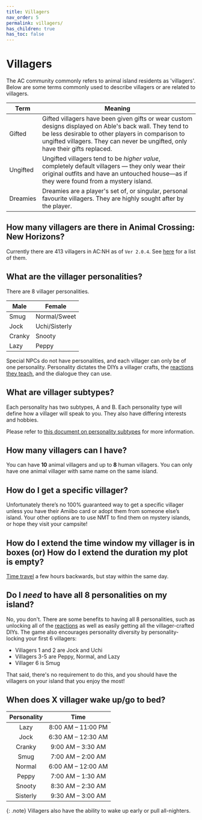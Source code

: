 ```yaml
---
title: Villagers
nav_order: 5
permalink: villagers/
has_children: true
has_toc: false
---
```


# Villagers
The AC community commonly refers to animal island residents as 'villagers'. Below are some terms commonly used to describe villagers or are related to villagers.

|Term|Meaning|
|-|-|
|Gifted|Gifted villagers have been given gifts or wear custom designs displayed on Able's back wall. They tend to be less desirable to other players in comparison to ungifted villagers. They can never be ungifted, only have their gifts replaced.|
|Ungifted|Ungifted villagers tend to be *higher value*, completely default villagers — they only wear their original outfits and have an untouched house—as if they were found from a mystery island.|
|Dreamies|Dreamies are a player's set of, or singular, personal favourite villagers. They are highly sought after by the player.|

## How many villagers are there in Animal Crossing: New Horizons?
Currently there are 413 villagers in AC:NH as of `Ver 2.0.4`. See [here](https://catalogue.ac/?s=Y2F0ZWdvcnk9dmlsbGFnZXJz) for a list of them.

## What are the villager personalities?
There are 8 villager personalities.

| Male   | Female        |
|--------|---------------|
| Smug   | Normal/Sweet  |
| Jock   | Uchi/Sisterly |
| Cranky | Snooty        |
| Lazy   | Peppy         |

Special NPCs do not have personalities, and each villager can only be of one personality. Personality dictates the DIYs a villager crafts, the [reactions they teach](/acnhfaq/island-life#what-are-reactions), and the dialogue they can use.

## What are villager subtypes?
Each personality has two subtypes, A and B. Each personality type will define how a villager will speak to you. They also have differing interests and hobbies. 

Please refer to [this document on personality subtypes](https://docs.google.com/document/d/1b2rrEIeNZKnQrvoyD4JtkKSNJs2VAHobCBGKSnO2A_o/edit) for more information.

## How many villagers can I have?
You can have **10** animal villagers and up to **8** human villagers. You can only have one animal villager with same name on the same island.
 
## How do I get a specific villager?
Unfortunately there’s no 100% guaranteed way to get a specific villager unless you have their Amiibo card or adopt them from someone else’s island. Your other options are to use NMT to find them on mystery islands, or hope they visit your campsite!

## How do I extend the time window my villager is in boxes (or) How do I extend the duration my plot is empty?
[Time travel](/acnhfaq/tt) a few hours backwards, but stay within the same day.

## Do I *need* to have all 8 personalities on my island?
No, you don't. There are some benefits to having all 8 personalities, such as unlocking all of the [reactions](/acnhfaq/island-life#what-are-reactions) as well as easily getting all the villager-crafted DIYs. The game also encourages personality diversity by personality-locking your first 6 villagers:
- Villagers 1 and 2 are Jock and Uchi
- Villagers 3-5 are Peppy, Normal, and Lazy
- Villager 6 is Smug

That said, there's no requirement to do this, and you should have the villagers on your island that you enjoy the most! 

## When does X villager wake up/go to bed?

| Personality |        Time        |
|:-----------:|:------------------:|
|    Lazy     | 8:00 AM – 11:00 PM |
|    Jock     | 6:30 AM – 12:30 AM |
|   Cranky    | 9:00 AM – 3:30 AM  |
|    Smug     | 7:00 AM – 2:00 AM  |
|   Normal    | 6:00 AM – 12:00 AM |
|    Peppy    | 7:00 AM – 1:30 AM  |
|   Snooty    | 8:30 AM – 2:30 AM  |
|  Sisterly   | 9:30 AM – 3:00 AM  |

{: .note}
Villagers also have the ability to wake up early or pull all-nighters.



